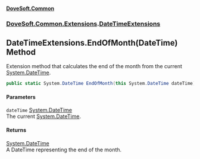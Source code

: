 #### [DoveSoft.Common](readme.md 'readme')
### [DoveSoft.Common.Extensions](DoveSoft_Common_Extensions.md 'DoveSoft.Common.Extensions').[DateTimeExtensions](DateTimeExtensions.md 'DoveSoft.Common.Extensions.DateTimeExtensions')
## DateTimeExtensions.EndOfMonth(DateTime) Method
Extension method that calculates the end of the month from the current [System.DateTime](https://docs.microsoft.com/en-us/dotnet/api/System.DateTime 'System.DateTime').  
```csharp
public static System.DateTime EndOfMonth(this System.DateTime dateTime);
```
#### Parameters
<a name='DoveSoft_Common_Extensions_DateTimeExtensions_EndOfMonth(System_DateTime)_dateTime'></a>
`dateTime` [System.DateTime](https://docs.microsoft.com/en-us/dotnet/api/System.DateTime 'System.DateTime')  
The current [System.DateTime](https://docs.microsoft.com/en-us/dotnet/api/System.DateTime 'System.DateTime').
  
#### Returns
[System.DateTime](https://docs.microsoft.com/en-us/dotnet/api/System.DateTime 'System.DateTime')  
A DateTime representing the end of the month.
